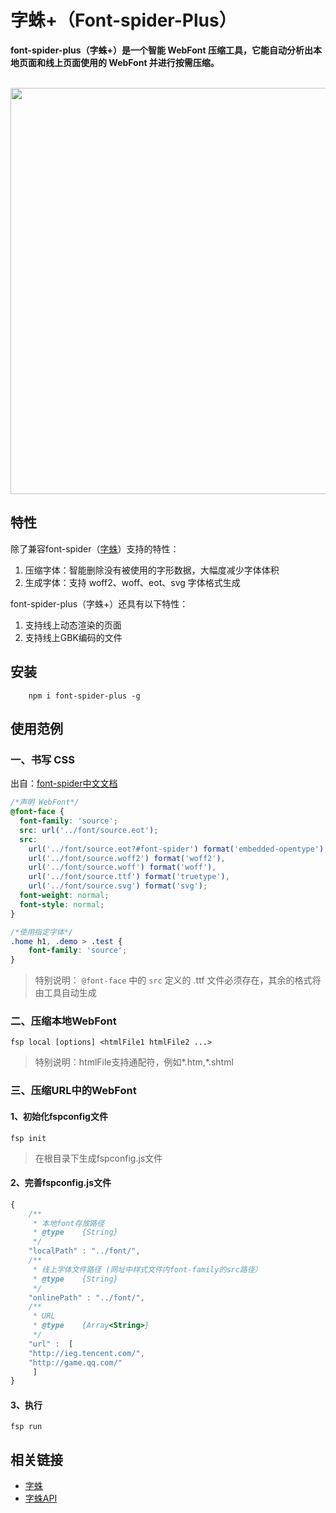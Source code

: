 # 字蛛+（Font-spider-Plus）**font-spider-plus（字蛛+）是一个智能 WebFont 压缩工具，它能自动分析出本地页面和线上页面使用的 WebFont 并进行按需压缩。**<p>	<br>	<img src="https://raw.githubusercontent.com/allanguys/font-spider-plus/master/README/fsp.gif" width="650">	<br></p>## 特性 ##除了兼容font-spider（[字蛛](https://github.com/aui/font-spider/)）支持的特性：1. 压缩字体：智能删除没有被使用的字形数据，大幅度减少字体体积2. 生成字体：支持 woff2、woff、eot、svg 字体格式生成font-spider-plus（字蛛+）还具有以下特性：1. 支持线上动态渲染的页面2. 支持线上GBK编码的文件## 安装 ##``` shell    npm i font-spider-plus -g``` ## 使用范例 ##### 一、书写 CSS出自：[font-spider中文文档](https://github.com/aui/font-spider/blob/master/README-ZH-CN.md "font-spider中文文档")``` css/*声明 WebFont*/@font-face {  font-family: 'source';  src: url('../font/source.eot');  src:    url('../font/source.eot?#font-spider') format('embedded-opentype'),    url('../font/source.woff2') format('woff2'),    url('../font/source.woff') format('woff'),    url('../font/source.ttf') format('truetype'),    url('../font/source.svg') format('svg');  font-weight: normal;  font-style: normal;}/*使用指定字体*/.home h1, .demo > .test {    font-family: 'source';}```> 特别说明： `@font-face` 中的 `src` 定义的 .ttf 文件必须存在，其余的格式将由工具自动生成### 二、压缩本地WebFont``` shellfsp local [options] <htmlFile1 htmlFile2 ...>```> 特别说明：htmlFile支持通配符，例如*.htm,*.shtml### 三、压缩URL中的WebFont#### 1、初始化fspconfig文件``` shellfsp init ```> 在根目录下生成fspconfig.js文件#### 2、完善fspconfig.js文件``` javascript{    /**     * 本地font存放路径     * @type    {String}     */    "localPath" : "../font/",    /**     * 线上字体文件路径 (网址中样式文件内font-family的src路径）     * @type    {String}     */    "onlinePath" : "../font/",    /**     * URL     * @type    {Array<String>}     */    "url" :  [    "http://ieg.tencent.com/",    "http://game.qq.com/"     ]}```#### 3、执行``` shellfsp run```## 相关链接- [字蛛](https://github.com/aui/font-spider "font-spider")- [字蛛API](https://github.com/aui/font-spider/blob/master/API.md "字蛛API")